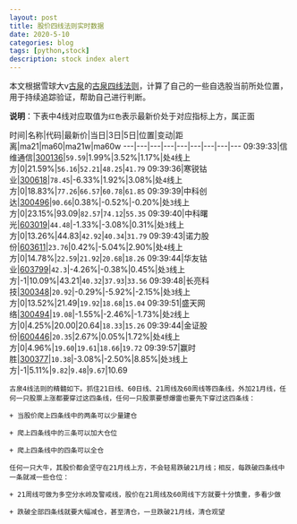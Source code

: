 ```yaml
---
layout: post
title: 股价四线法则实时数据
date: 2020-5-10
categories: blog
tags: [python,stock]
description: stock index alert
---
```



本文根据雪球大v[古泉](https://xueqiu.com/u/7148646888)的[古泉四线法则](https://xueqiu.com/7148646888/130498192)，计算了自己的一些自选股当前所处位置，用于持续追踪验证，帮助自己进行判断。

**说明**：下表中4线对应取值为`红色`表示最新价处于对应指标上方，属正面

时间|名称|代码|最新价|当日|3日|5日|位置|变动|距离|ma21|ma60|ma21w|ma60w
---|---|---|---|---|---|---|---|---
09:39:33|信维通信|[300136](https://xueqiu.com/S/SZ300136)|`59.59`|1.99%|3.52%|1.17%|处`4`线上方|0|21.59%|`56.16`|`52.21`|`48.25`|`41.79`
09:39:36|寒锐钴业|[300618](https://xueqiu.com/S/SZ300618)|`78.45`|-6.33%|1.92%|3.08%|处`4`线上方|0|18.83%|`77.26`|`66.57`|`60.78`|`61.85`
09:39:39|中科创达|[300496](https://xueqiu.com/S/SZ300496)|`90.66`|0.38%|-0.52%|-0.20%|处`3`线上方|0|23.15%|93.09|`82.57`|`74.12`|`55.35`
09:39:40|中科曙光|[603019](https://xueqiu.com/S/SH603019)|`44.48`|-1.33%|-3.08%|0.31%|处`3`线上方|0|13.26%|44.83|`42.92`|`40.34`|`31.79`
09:39:43|诺力股份|[603611](https://xueqiu.com/S/SH603611)|`23.76`|0.42%|-5.04%|2.90%|处`4`线上方|0|14.78%|`22.59`|`21.92`|`20.68`|`18.26`
09:39:44|华友钴业|[603799](https://xueqiu.com/S/SH603799)|`42.3`|-4.26%|-0.38%|0.45%|处`3`线上方|-1|10.09%|43.21|`40.32`|`37.93`|`33.56`
09:39:48|长亮科技|[300348](https://xueqiu.com/S/SZ300348)|`20.92`|-0.29%|-5.92%|-2.15%|处`3`线上方|0|13.52%|21.49|`19.92`|`18.68`|`15.04`
09:39:51|盛天网络|[300494](https://xueqiu.com/S/SZ300494)|`19.08`|-1.55%|-2.46%|-1.73%|处`2`线上方|0|4.25%|20.00|20.64|`18.33`|`15.26`
09:39:44|金证股份|[600446](https://xueqiu.com/S/SH600446)|`20.35`|2.67%|0.05%|1.72%|处`4`线上方|0|4.96%|`19.60`|`19.61`|`18.66`|`19.72`
09:39:57|赢时胜|[300377](https://xueqiu.com/S/SZ300377)|`10.38`|-3.08%|-2.50%|8.85%|处`3`线上方|-1|5.11%|`9.82`|`9.48`|`9.67`|10.69

```
古泉4线法则的精髓如下。抓住21日线、60日线、21周线及60周线等四条线，外加21月线，任何一只股票上涨都要穿过这四条线，任何一只股票要想爆雷也要先下穿过这四条线：

+ 当股价爬上四条线中的两条可以少量建仓

+ 爬上四条线中的三条可以加大仓位

+ 爬上四条线中的四条可以全仓

任何一只大牛，其股价都会坚守在21月线上方，不会轻易跌破21月线；相反，每跌破四条线中一条就减一些仓位：

+ 21周线可做为多空分水岭及警戒线，股价在21周线及60周线下方就要十分慎重，多看少做

+ 跌破全部四条线就要大幅减仓，甚至清仓，一旦跌破21月线，清仓观望
```